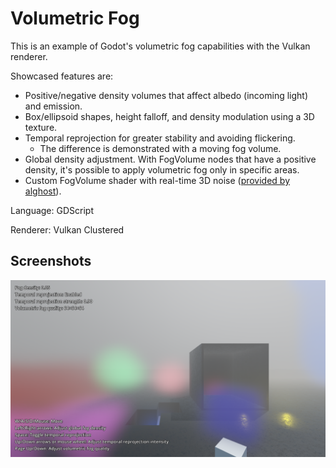 # Volumetric Fog

This is an example of Godot's volumetric fog capabilities with the Vulkan renderer.

Showcased features are:

- Positive/negative density volumes that affect albedo (incoming light) and emission.
- Box/ellipsoid shapes, height falloff, and density modulation using a 3D texture.
- Temporal reprojection for greater stability and avoiding flickering.
  - The difference is demonstrated with a moving fog volume.
- Global density adjustment. With FogVolume nodes that have a positive density,
  it's possible to apply volumetric fog only in specific areas.
- Custom FogVolume shader with real-time 3D noise
  ([provided by alghost](https://godotshaders.com/shader/moving-gradient-noise-fog-mist-for-godot-4/)).

Language: GDScript

Renderer: Vulkan Clustered

## Screenshots

![Screenshot](screenshots/volumetric_fog.webp)
